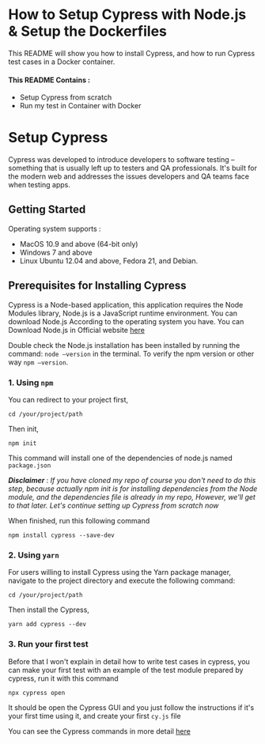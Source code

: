 # How to Setup Cypress with Node.js & Setup the Dockerfiles
This README will show you how to install Cypress, and how to run Cypress test cases in a Docker container.

#### This README Contains :
- Setup Cypress from scratch
- Run my test in Container with Docker

# Setup Cypress
Cypress was developed to introduce developers to software testing – something that is usually left up to testers and QA professionals. It's built for the modern web and addresses the issues developers and QA teams face when testing apps.



## Getting Started
Operating system supports :
- MacOS 10.9 and above (64-bit only)
- Windows 7 and above
- Linux Ubuntu 12.04 and above, Fedora 21, and Debian.

## Prerequisites for Installing Cypress
Cypress is a Node-based application, this application requires the Node Modules library, Node.js is a JavaScript runtime environment.
You can download Node.js According to the operating system you have. You can Download Node.js in Official website [here](https://nodejs.org/en/download/)

Double check the Node.js installation has been installed by running the command: `node –version` in the terminal. To verify the npm version or other way `npm –version`.

### 1. Using `npm`
You can redirect to your project first,
```
cd /your/project/path
```
Then init,

```
npm init
```
This command will install one of the dependencies of node.js named `package.json`

__*Disclaimer*__ : *If you have cloned my repo of course you don't need to do this step, because actually npm init is for installing dependencies from the Node module, and the dependencies file is already in my repo, However, we'll get to that later. Let's continue setting up Cypress from scratch now*

When finished, run this following command
```
npm install cypress --save-dev
```

### 2. Using `yarn`

For users willing to install Cypress using the Yarn package manager, navigate to the project directory and execute the following command:

```
cd /your/project/path
```
Then install the Cypress, 
```
yarn add cypress --dev
```

### 3. Run your first test
Before that I won't explain in detail how to write test cases in cypress, you can make your first test with an example of the test module prepared by cypress, run it with this command
```
npx cypress open
```
It should be open the Cypress GUI
and you just follow the instructions if it's your first time using it, and create your first `cy.js` file

You can see the Cypress commands in more detail [here](https://docs.cypress.io/guides/guides/command-line)


